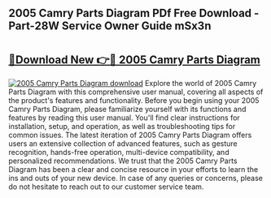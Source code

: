 ## 2005 Camry Parts Diagram PDf Free Download - Part-28W Service Owner Guide mSx3n

# <h2><a href="http://dfndoc6.blite.top/?on=2005+Camry+Parts+Diagram">🔗Download New 👉🔴 2005 Camry Parts Diagram</a></h2>

[![2005 Camry Parts Diagram download](https://i.imgur.com/lujVjoI.png)](http://dfndoc6.blite.top/?on=2005+Camry+Parts+Diagram)
Explore the world of 2005 Camry Parts Diagram with this comprehensive user manual, covering all aspects of the product's features and functionality. Before you begin using your 2005 Camry Parts Diagram, please familiarize yourself with its functions and features by reading this user manual. You'll find clear instructions for installation, setup, and operation, as well as troubleshooting tips for common issues. The latest iteration of 2005 Camry Parts Diagram offers users an extensive collection of advanced features, such as gesture recognition, hands-free operation, multi-device compatibility, and personalized recommendations. We trust that the 2005 Camry Parts Diagram has been a clear and concise resource in your efforts to learn the ins and outs of your new device. In case of any queries or concerns, please do not hesitate to reach out to our customer service team.
